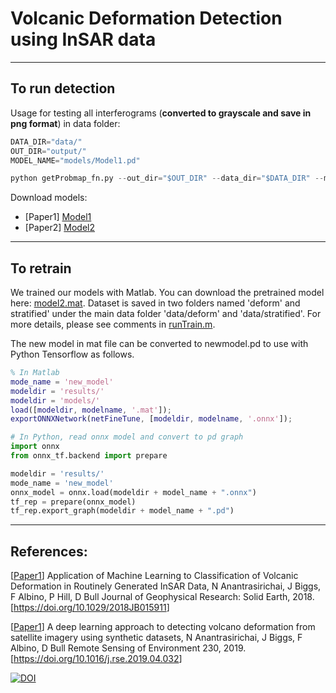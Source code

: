 # Volcanic Deformation Detection using InSAR data

------------------------------------
To run detection
------------------------------------
Usage for testing all interferograms (**converted to grayscale and save in png format**) in data folder:

```python
DATA_DIR="data/"
OUT_DIR="output/"
MODEL_NAME="models/Model1.pd"

python getProbmap_fn.py --out_dir="$OUT_DIR" --data_dir="$DATA_DIR" --model_name="$MODEL_NAME"
```
Download models:

- [Paper1] <a href="https://zenodo.org/records/10437575">Model1</a>
- [Paper2] <a href="https://zenodo.org/records/10437575">Model2</a>


------------------------------------
To retrain
------------------------------------
We trained our models with Matlab. You can download the pretrained model here: <a href="https://zenodo.org/records/10437575">model2.mat</a>.
Dataset is saved in two folders named 'deform' and stratified' under the main data folder 'data/deform' and 'data/stratified'.
For more details, please see comments in <a href="https://github.com/pui-nantheera/volcano_deform_detection/blob/main/runTrain.m">runTrain.m</a>.

The new model in mat file can be converted to newmodel.pd to use with Python Tensorflow as follows.

```matlab
% In Matlab
mode_name = 'new_model'
modeldir = 'results/'
modeldir = 'models/'
load([modeldir, modelname, '.mat']);
exportONNXNetwork(netFineTune, [modeldir, modelname, '.onnx']);
```
```python
# In Python, read onnx model and convert to pd graph
import onnx
from onnx_tf.backend import prepare

modeldir = 'results/'
mode_name = 'new_model'
onnx_model = onnx.load(modeldir + model_name + ".onnx") 
tf_rep = prepare(onnx_model)  
tf_rep.export_graph(modeldir + model_name + ".pd") 
```

------------------------------------
References:
------------------------------------
[<a href="https://research-information.bris.ac.uk/ws/portalfiles/portal/168247520/Full_text_PDF_final_published_version_.pdf">Paper1</a>] Application of Machine Learning to Classification of Volcanic Deformation in Routinely Generated InSAR Data, N Anantrasirichai, J Biggs, F Albino, P Hill, D Bull
Journal of Geophysical Research: Solid Earth, 2018. [<a href="https://agupubs.onlinelibrary.wiley.com/doi/full/10.1029/2018JB015911">https://doi.org/10.1029/2018JB015911</a>]

[<a href="https://arxiv.org/abs/1905.07286">Paper1</a>] A deep learning approach to detecting volcano deformation from satellite imagery using synthetic datasets, N Anantrasirichai, J Biggs, F Albino, D Bull
Remote Sensing of Environment 230, 2019. [<a href="https://www.sciencedirect.com/science/article/pii/S003442571930183X">https://doi.org/10.1016/j.rse.2019.04.032</a>]

<a href="https://doi.org/10.5281/zenodo.5550815"><img src="https://zenodo.org/badge/DOI/10.5281/zenodo.5550815.svg" alt="DOI"></a>
